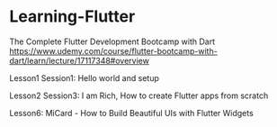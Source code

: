 # Learning-Flutter
The Complete Flutter Development Bootcamp with Dart
https://www.udemy.com/course/flutter-bootcamp-with-dart/learn/lecture/17117348#overview

Lesson1 Session1: Hello world and setup

Lesson2 Session3: I am Rich, How to create Flutter apps from scratch

Lesson6: MiCard - How to Build Beautiful UIs with Flutter Widgets
